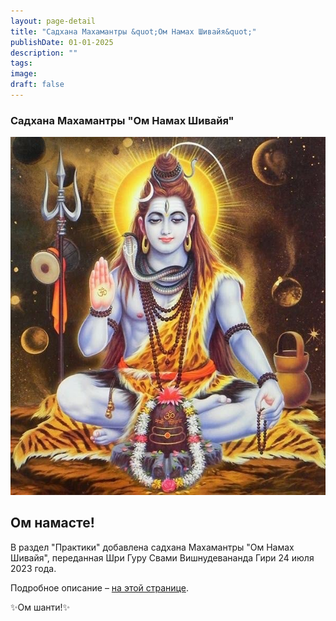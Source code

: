```yaml
---
layout: page-detail
title: "Садхана Махамантры &quot;Ом Намах Шивайя&quot;"
publishDate: 01-01-2025
description: ""
tags:
image:
draft: false
---
```


### Садхана Махамантры "Ом Намах Шивайя"

![Шива](/upload/medialibrary/91e/91efc695729675eaa97f4f5d72e81cbc.jpg "Шива") 

  
## **Ом намасте!** 

 В раздел "Практики" добавлена садхана Махамантры "Ом Намах Шивайя", переданная Шри Гуру Свами Вишнудевананда Гири 24 июля 2023 года.

  
 Подробное описание – [на этой странице](/praktiki/sadhana-mahamantry-om-namah-shivaya/).
  
  
 ✨Ом шанти!✨
  
  
